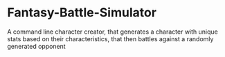 # Fantasy-Battle-Simulator
A command line character creator, that generates a character with unique stats based on their characteristics, that then battles against a randomly generated opponent
